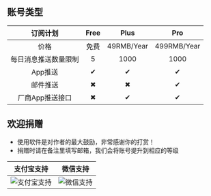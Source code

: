 账号类型
--
|订阅计划|Free|Plus|Pro|
|:--:|:--:|:--:|:--:|
|价格|免费|49RMB/Year|499RMB/Year|
|每日消息推送数量限制|5|1000|1000|
|App推送|&#10004;|&#10004;|&#10004;|
|邮件推送|&#10006;|&#10006;|&#10004;|
|厂商App推送接口|&#10006;|&#10004;|&#10004;|

欢迎捐赠
--
- 使用软件是对作者的最大鼓励，非常感谢你的打赏！
- 捐赠时请在备注里填写邮箱，我们会将账号提升到相应的等级
 
 |支付宝支持|微信支持|
 | :--: | :--: |
 | ![支付宝支持](https://image.joyslinktech.com/common/alipay.jpg?v=1) | ![微信支持](https://image.joyslinktech.com/common/wechatpay.jpg?v=1) |
